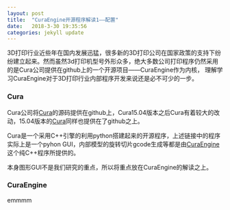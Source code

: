 ```yaml
---
layout: post
title:  "CuraEngine开源程序解读1——配置"
date:   2018-3-30 19:35:56
categories: jekyll update
---
```


3D打印行业近些年在国内发展迅猛，很多新的3D打印公司在国家政策的支持下纷纷建立起来。然而虽然3d打印机型号外形众多，绝大多数公司打印程序仍然采用的是Cura公司提供在github上的一个开源项目——CuraEngine作为内核，
理解学习CuraEngine对于3D打印行业内部程序开发来说还是必不可少的一步。

### Cura  
Cura公司将[Cura](https://github.com/Ultimaker/Cura)的源码提供在github上，Cura15.04版本之后Cura有着较大的改动，15.04版本的[Cura](https://github.com/daid/LegacyCura)同样也提供在了github之上。

Cura是一个采用C++引擎的利用python搭建起来的开源程序，上述链接中的程序实际上是一个pyhon GUI，内部模型的旋转切片gcode生成等都是由[CuraEngine](https://github.com/Ultimaker/CuraEngine)这个纯C++程序所提供的。

本身图形GUI不是我们研究的重点，所以将重点放在CuraEngine的解读之上。

### CuraEngine  
emmmm

<div id="container"></div>
<link rel="stylesheet" href="https://imsun.github.io/gitment/style/default.css">
<script src="https://imsun.github.io/gitment/dist/gitment.browser.js"></script>
<script>
var gitment = new Gitment({
  id: 'CuraEngine_set.href', // 可选。默认为 location.href
  owner: 'conceptclear',
  repo: 'githubpages-comments',
  oauth: {
    client_id: '6a29f84533d3ebc673da',
    client_secret: 'b1537face0afad64fafa7e6fd7169df85b9d9eb2',
  },
})
gitment.render('container')
</script>
